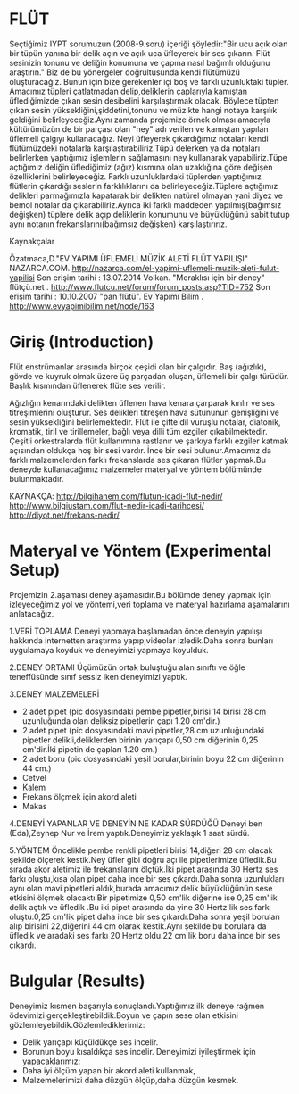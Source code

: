 

# FLÜT


Seçtiğimiz IYPT sorumuzun (2008-9.soru) içeriği şöyledir:"Bir ucu açık olan bir tüpün yanına bir delik açın ve açık uca üfleyerek bir ses çıkarın. Flüt sesinizin tonunu ve deliğin konumuna ve çapına nasıl bağımlı olduğunu araştırın." Biz de bu yönergeler doğrultusunda kendi flütümüzü oluşturacağız. Bunun için bize gerekenler içi boş ve farklı uzunluktaki tüpler. Amacımız tüpleri çatlatmadan delip,deliklerin çaplarıyla kamıştan üflediğimizde çıkan sesin desibelini karşılaştırmak olacak. Böylece tüpten çıkan sesin yüksekliğini,şiddetini,tonunu ve müzikte hangi notaya karşılık geldiğini belirleyeceğiz.Aynı zamanda projemize örnek olması amacıyla kültürümüzün de bir parçası olan "ney" adı verilen ve kamıştan yapılan üflemeli çalgıyı kullanacağız. Neyi üfleyerek çıkardığımız notaları kendi flütümüzdeki notalarla karşılaştırabiliriz.Tüpü delerken ya da notaları belirlerken yaptığımız işlemlerin sağlamasını ney kullanarak yapabiliriz.Tüpe açtığımız deliğin üflediğimiz (ağız) kısmına olan uzaklığına göre değişen özelliklerini belirleyeceğiz. Farklı uzunluklardaki tüplerden yaptığımız flütlerin çıkardığı seslerin farklılıklarını da belirleyeceğiz.Tüplere açtığımız delikleri parmağımızla kapatarak bir delikten natürel olmayan yani diyez ve bemol notalar da çıkarabiliriz.Ayrıca iki farklı maddeden yapılmış(bağımsız değişken) tüplere delik açıp deliklerin konumunu ve büyüklüğünü sabit tutup aynı notanın frekanslarını(bağımsız değişken) karşılaştırırız.

Kaynakçalar

Özatmaca,D."EV YAPIMI ÜFLEMELİ MÜZİK ALETİ FLÜT YAPILIŞI" NAZARCA.COM. http://nazarca.com/el-yapimi-uflemeli-muzik-aleti-fulut-yapilisi
Son erişim tarihi : 13.07.2014
Volkan. "Meraklısı için bir deney" flütçü.net . http://www.flutcu.net/forum/forum_posts.asp?TID=752
Son erişim tarihi : 10.10.2007
"pan flütü". Ev Yapımı Bilim . http://www.evyapimibilim.net/node/163


# Giriş (Introduction)
Flüt enstrümanlar arasında birçok çeşidi olan bir çalgıdır. Baş (ağızlık), gövde ve kuyruk olmak üzere üç parçadan oluşan, üflemeli bir çalgı türüdür. Başlık kısmından üflenerek flüte ses verilir.

Ağızlığın kenarındaki delikten üflenen hava kenara çarparak kırılır ve ses titreşimlerini oluşturur. Ses delikleri titreşen hava sütununun genişliğini ve sesin yüksekliğini belirlemektedir. Flüt ile çifte dil vuruşlu notalar, diatonik, kromatik, tiril ve tirillemeler, bağlı veya dilli tüm ezgiler çıkabilmektedir. Çeşitli orkestralarda flüt kullanımına rastlanır ve şarkıya farklı ezgiler katmak açısından oldukça hoş bir sesi vardır. İnce bir sesi bulunur.Amacımız da farklı malzemelerden farklı frekanslarda ses çıkaran flütler yapmak.Bu deneyde kullanacağımız malzemeler materyal ve yöntem bölümünde bulunmaktadır.

KAYNAKÇA:
http://bilgihanem.com/flutun-icadi-flut-nedir/
http://www.bilgiustam.com/flut-nedir-icadi-tarihcesi/
http://diyot.net/frekans-nedir/

# Materyal ve Yöntem (Experimental Setup)
Projemizin 2.aşaması deney aşamasıdır.Bu bölümde deney yapmak için izleyeceğimiz yol ve yöntemi,veri toplama ve materyal hazırlama aşamalarını anlatacağız.

1.VERİ TOPLAMA
Deneyi yapmaya başlamadan önce deneyin yapılışı hakkında internetten araştırma yapıp,videolar izledik.Daha sonra bunları uygulamaya koyduk ve deneyimizi yapmaya koyulduk.

2.DENEY ORTAMI
Üçümüzün ortak buluştuğu alan sınıftı ve öğle teneffüsünde sınıf sessiz iken deneyimizi yaptık.

3.DENEY MALZEMELERİ
- 2 adet pipet (pic dosyasındaki pembe pipetler,birisi 14 birisi 28 cm uzunluğunda olan deliksiz pipetlerin çapı 1.20 cm'dir.)
- 2 adet pipet (pic dosyasındaki mavi pipetler,28 cm uzunluğundaki pipetler delikli,deliklerden birinin yarıçapı 0,50 cm diğerinin 0,25 cm'dir.İki pipetin de çapları 1.20 cm.)
- 2 adet boru (pic dosyasındaki yeşil borular,birinin boyu 22 cm diğerinin 44 cm.)
- Cetvel
- Kalem
- Frekans ölçmek için akord aleti
- Makas

4.DENEYİ YAPANLAR VE DENEYİN NE KADAR SÜRDÜĞÜ
Deneyi ben (Eda),Zeynep Nur ve İrem yaptık.Deneyimiz yaklaşık 1 saat sürdü.

5.YÖNTEM
Öncelikle pembe renkli pipetleri birisi 14,diğeri 28 cm olacak şekilde ölçerek kestik.Ney üfler gibi doğru açı ile pipetlerimize üfledik.Bu sırada akor aletimiz ile frekanslarını ölçtük.İki pipet arasında 30 Hertz ses farkı oluştu,kısa olan pipet daha ince bir ses çıkardı.Daha sonra uzunlukları aynı olan mavi pipetleri aldık,burada amacımız delik büyüklüğünün sese etkisini ölçmek olacaktı.Bir pipetimize 0,50 cm'lik diğerine ise 0,25 cm'lik delik açtık ve üfledik .Bu iki pipet arasında da yine 30 Hertz'lik ses farkı oluştu.0,25 cm'lik pipet daha ince bir ses çıkardı.Daha sonra yeşil boruları alıp birisini 22,diğerini 44 cm olarak kestik.Aynı şekilde bu borulara da üfledik ve aradaki ses farkı 20 Hertz oldu.22 cm'lik boru daha ince bir ses çıkardı.




# Bulgular (Results) 
Deneyimiz kısmen başarıyla sonuçlandı.Yaptığımız ilk deneye rağmen ödevimizi gerçekleştirebildik.Boyun ve çapın sese olan etkisini gözlemleyebildik.Gözlemlediklerimiz:
- Delik yarıçapı küçüldükçe ses incelir.
- Borunun boyu kısaldıkça ses incelir.
Deneyimizi iyileştirmek için yapacaklarımız:
- Daha iyi ölçüm yapan bir akord aleti kullanmak,
- Malzemelerimizi daha düzgün ölçüp,daha düzgün kesmek.








